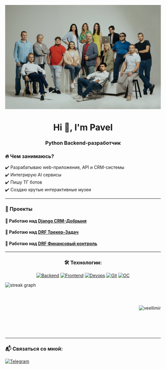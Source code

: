 [![Header](https://github.com/veellimir/veellimir/blob/main/assets/photo_2023-09-05_18-26-56.jpg)]()
<h1 align="center">Hi 👋, I'm Pavel</h1>
<h3 align="center">Python Backend-разработчик</h3>

<h3>🔥 Чем занимаюсь? </h3>
✔️ Разрабатываю web-приложения, API и CRM-системы<br>
✔️ Интегрирую AI сервисы<br>
✔️ Пишу ТГ ботов<br>
✔️ Создаю крутые интерактивные музеи<br>

---

### 🚀 Проекты
#### 🔭 Работаю над [Django CRM-Добрыня](https://github.com/veellimir/Django_Journal_Dobrynya)
#### 🔭 Работаю над [DRF Трекер-Задач](https://github.com/veellimir/Djangorest-Mobile_Backend)
#### 🔭 Работаю над [DRF Финансовый контроль](https://github.com/veellimir/My_money_smart)

---

<div align="center">

### 🛠 Технологии:

[![Backend](https://skillicons.dev/icons?i=python,django,fastapi,flask,selenium,postgresql,mysql,sqlite)](https://skillicons.dev)
[![Frontend](https://skillicons.dev/icons?i=js,html,css,bootstrap,vuetify,vue,react)](https://skillicons.dev)
[![Devops](https://skillicons.dev/icons?i=docker,redis)](https://skillicons.dev)
[![Git](https://skillicons.dev/icons?i=github,gitlab)](https://skillicons.dev)
[![OС](https://skillicons.dev/icons?i=linux,windows)](https://skillicons.dev)

</div>

<div align="center" style="display: flex; justify-content: space-between; align-items: center;">
  <img src="https://streak-stats.demolab.com?user=veellimir&locale=en&mode=daily&hide_border=false&border_radius=5&order=3" height="165" alt="streak graph" />
  <img src="https://github-readme-stats.vercel.app/api/top-langs?username=veellimir&show_icons=true&locale=en&layout=compact" alt="veellimir" />
</div>


---


### 📬 Связаться со мной:
[![Telegram](https://img.shields.io/badge/-Telegram-04597c?style=for-the-badge&logo=telegram)](https://t.me/Pa_0tel)
